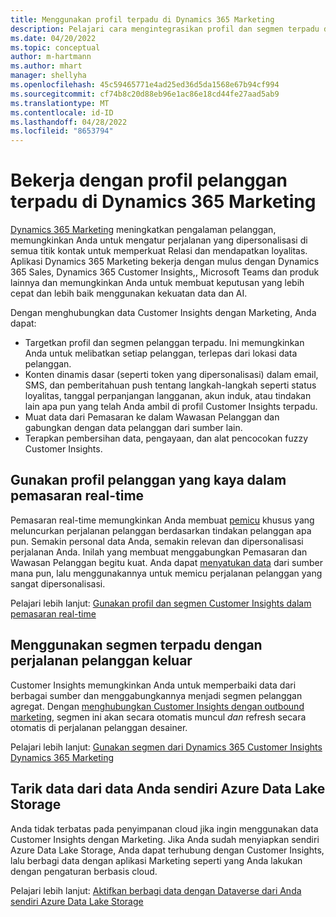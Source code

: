 ```yaml
---
title: Menggunakan profil terpadu di Dynamics 365 Marketing
description: Pelajari cara mengintegrasikan profil dan segmen terpadu dengan Dynamics 365 Marketing.
ms.date: 04/20/2022
ms.topic: conceptual
author: m-hartmann
ms.author: mhart
manager: shellyha
ms.openlocfilehash: 45c59465771e4ad25ed36d5da1568e67b94cf994
ms.sourcegitcommit: cf74b8c20d88eb96e1ac86e18cd44fe27aad5ab9
ms.translationtype: MT
ms.contentlocale: id-ID
ms.lasthandoff: 04/28/2022
ms.locfileid: "8653794"
---
```

# <a name="work-with-unified-customer-profiles-in-dynamics-365-marketing"></a>Bekerja dengan profil pelanggan terpadu di Dynamics 365 Marketing

[Dynamics 365 Marketing](/dynamics365/marketing/overview) meningkatkan pengalaman pelanggan, memungkinkan Anda untuk mengatur perjalanan yang dipersonalisasi di semua titik kontak untuk memperkuat Relasi dan mendapatkan loyalitas. Aplikasi Dynamics 365 Marketing bekerja dengan mulus dengan Dynamics 365 Sales, Dynamics 365 Customer Insights,, Microsoft Teams dan produk lainnya dan memungkinkan Anda untuk membuat keputusan yang lebih cepat dan lebih baik menggunakan kekuatan data dan AI.

Dengan menghubungkan data Customer Insights dengan Marketing, Anda dapat:

- Targetkan profil dan segmen pelanggan terpadu. Ini memungkinkan Anda untuk melibatkan setiap pelanggan, terlepas dari lokasi data pelanggan.
- Konten dinamis dasar (seperti token yang dipersonalisasi) dalam email, SMS, dan pemberitahuan push tentang langkah-langkah seperti status loyalitas, tanggal perpanjangan langganan, akun induk, atau tindakan lain apa pun yang telah Anda ambil di profil Customer Insights terpadu.
- Muat data dari Pemasaran ke dalam Wawasan Pelanggan dan gabungkan dengan data pelanggan dari sumber lain.
- Terapkan pembersihan data, pengayaan, dan alat pencocokan fuzzy Customer Insights.


## <a name="use-rich-customer-profiles-in-real-time-marketing"></a>Gunakan profil pelanggan yang kaya dalam pemasaran real-time

Pemasaran real-time memungkinkan Anda membuat [pemicu](/dynamics365/marketing/real-time-marketing-custom-triggers) khusus yang meluncurkan perjalanan pelanggan berdasarkan tindakan pelanggan apa pun. Semakin personal data Anda, semakin relevan dan dipersonalisasi perjalanan Anda. Inilah yang membuat menggabungkan Pemasaran dan Wawasan Pelanggan begitu kuat. Anda dapat [menyatukan data](data-unification.md) dari sumber mana pun, lalu menggunakannya untuk memicu perjalanan pelanggan yang sangat dipersonalisasi.

Pelajari lebih lanjut: [Gunakan profil dan segmen Customer Insights dalam pemasaran real-time](/dynamics365/marketing/real-time-marketing-ci-profile)

## <a name="use-unified-segments-with-outbound-customer-journeys"></a>Menggunakan segmen terpadu dengan perjalanan pelanggan keluar

Customer Insights memungkinkan Anda untuk memperbaiki data dari berbagai sumber dan menggabungkannya menjadi segmen pelanggan agregat. Dengan [menghubungkan Customer Insights dengan outbound marketing](export-dynamics365-marketing.md), segmen ini akan secara otomatis muncul *dan* refresh secara otomatis di perjalanan pelanggan desainer.

Pelajari lebih lanjut: [Gunakan segmen dari Dynamics 365 Customer Insights Dynamics 365 Marketing](/dynamics365/marketing/customer-insights-segments)

## <a name="pull-data-from-your-own-azure-data-lake-storage"></a>Tarik data dari data Anda sendiri Azure Data Lake Storage

Anda tidak terbatas pada penyimpanan cloud jika ingin menggunakan data Customer Insights dengan Marketing. Jika Anda sudah menyiapkan sendiri Azure Data Lake Storage, Anda dapat terhubung dengan Customer Insights, lalu berbagi data dengan aplikasi Marketing seperti yang Anda lakukan dengan pengaturan berbasis cloud.

Pelajari lebih lanjut: [Aktifkan berbagi data dengan Dataverse dari Anda sendiri Azure Data Lake Storage](manage-environments.md#enable-data-sharing-with-dataverse-from-your-own-azure-data-lake-storage-preview)